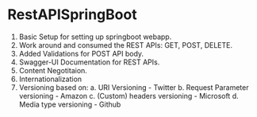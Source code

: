 # RestAPISpringBoot

1. Basic Setup for setting up springboot webapp.
2. Work around and consumed the REST APIs: GET, POST, DELETE.
3. Added Validations for POST API body.
4. Swagger-UI Documentation for REST APIs.
5. Content Negotitaion.
6. Internationalization
7. Versioning based on:
    a. URI Versioning - Twitter
    b. Request Parameter versioning - Amazon
    c. (Custom) headers versioning - Microsoft
    d. Media type versioning - Github
